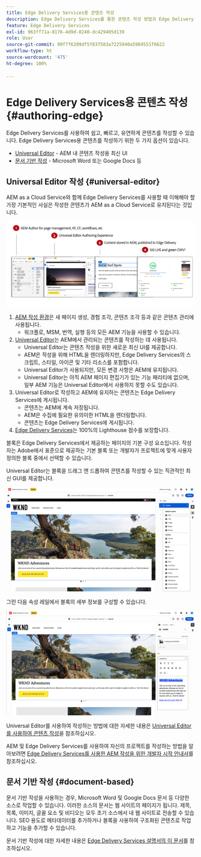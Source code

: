 ```yaml
---
title: Edge Delivery Services용 콘텐츠 작성
description: Edge Delivery Services를 통한 콘텐츠 작성 방법과 Edge Delivery Services를 사용한 AEM 콘텐츠 작성 방법을 알아보십시오.
feature: Edge Delivery Services
exl-id: 963ff71a-8176-4d9d-8240-dc429405d139
role: User
source-git-commit: 90f7f6209df5f837583a7225940a5984551f6622
workflow-type: ht
source-wordcount: '475'
ht-degree: 100%

---
```



# Edge Delivery Services용 콘텐츠 작성 {#authoring-edge}

Edge Delivery Services를 사용하여 쉽고, 빠르고, 유연하게 콘텐츠를 작성할 수 있습니다. Edge Delivery Services용 콘텐츠를 작성하기 위한 두 가지 옵션이 있습니다.

* [Universal Editor](#universal-editor) - AEM 내 콘텐츠 작성용 최신 UI
* [문서 기반 작성](#document-based) - Microsoft Word 또는 Google Docs 등

## Universal Editor 작성 {#universal-editor}

AEM as a Cloud Service와 함께 Edge Delivery Services를 사용할 때 이해해야 할 가장 기본적인 사실은 작성한 콘텐츠가 AEM as a Cloud Service로 유지된다는 것입니다.

![Edge Delivery Services와 함께 작동하는 AEM 작성 방식](assets/how-aem-edge-works.png)

1. [AEM 작성 환경](/help/sites-cloud/authoring/quick-start.md)은 새 페이지 생성, 경험 조각, 콘텐츠 조각 등과 같은 콘텐츠 관리에 사용됩니다.
   * 워크플로, MSM, 번역, 실행 등의 모든 AEM 기능을 사용할 수 있습니다.
1. [Universal Editor](/help/sites-cloud/authoring/universal-editor/authoring.md)는 AEM에서 관리되는 콘텐츠를 작성하는 데 사용됩니다.
   * Universal Editor는 콘텐츠 작성을 위한 새로운 최신 UI를 제공합니다.
   * AEM은 작성을 위해 HTML을 렌더링하지만, Edge Delivery Services의 스크립트, 스타일, 아이콘 및 기타 리소스를 포함합니다.
   * Universal Editor가 사용되지만, 모든 변경 사항은 AEM에 유지됩니다.
   * Universal Editor는 아직 AEM 페이지 편집기가 있는 기능 패리티에 없으며, 일부 AEM 기능은 Universal Editor에서 사용하지 못할 수도 있습니다.
1. Universal Editor로 작성하고 AEM에 유지하는 콘텐츠는 Edge Delivery Services에 게시됩니다.
   * 콘텐츠는 AEM에 계속 저장됩니다.
   * AEM은 수집에 필요한 유의미한 HTML을 렌더링합니다.
   * 콘텐츠는 Edge Delivery Services에 게시됩니다.
1. [Edge Delivery Services](/help/edge/developer/keeping-it-100.md)는 100%의 Lighthouse 점수를 보장합니다.

블록은 Edge Delivery Services에서 제공하는 페이지의 기본 구성 요소입니다. 작성자는 Adobe에서 표준으로 제공하는 기본 블록 또는 개발자가 프로젝트에 맞게 사용자 정의한 블록 중에서 선택할 수 있습니다.

Universal Editor는 블록을 드래그 앤 드롭하여 콘텐츠를 작성할 수 있는 직관적인 최신 GUI를 제공합니다.

![Universal Editor에서 블록 드래그 앤 드롭](assets/blocks.png)

그런 다음 속성 레일에서 블록의 세부 정보를 구성할 수 있습니다.

![블록 속성 구성](assets/block-properties.png)

Universal Editor를 사용하여 작성하는 방법에 대한 자세한 내용은 [Universal Editor를 사용하여 콘텐츠 작성](/help/sites-cloud/authoring/universal-editor/authoring.md)을 참조하십시오.

AEM 및 Edge Delivery Services를 사용하여 자신의 프로젝트를 작성하는 방법을 알아보려면 [Edge Delivery Services를 사용한 AEM 작성을 위한 개발자 시작 안내서](/help/edge/aem-authoring/edge-dev-getting-started.md)를 참조하십시오.

## 문서 기반 작성  {#document-based}

문서 기반 작성을 사용하는 경우, Microsoft Word 및 Google Docs 문서 등 다양한 소스로 작업할 수 있습니다. 이러한 소스의 문서는 웹 사이트의 페이지가 됩니다. 제목, 목록, 이미지, 글꼴 요소 및 비디오는 모두 초기 소스에서 내 웹 사이트로 전송할 수 있습니다. SEO 용도로 메타데이터를 추가하거나 블록을 사용하여 구조화된 콘텐츠로 작업하고 기능을 추가할 수 있습니다.

문서 기반 작성에 대한 자세한 내용은 [Edge Delivery Services 설명서의 이 문서](/help/edge/docs/authoring.md)를 참조하십시오.

